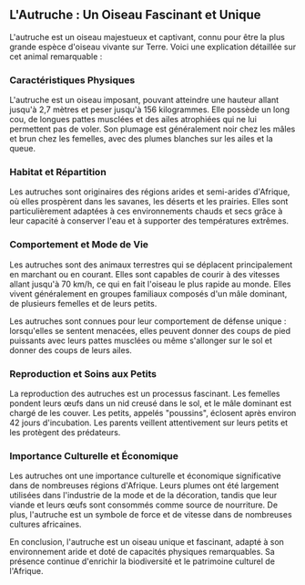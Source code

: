 ## L'Autruche : Un Oiseau Fascinant et Unique

L'autruche est un oiseau majestueux et captivant, connu pour être la plus grande espèce d'oiseau vivante sur Terre. Voici une explication détaillée sur cet animal remarquable :

### Caractéristiques Physiques

L'autruche est un oiseau imposant, pouvant atteindre une hauteur allant jusqu'à 2,7 mètres et peser jusqu'à 156 kilogrammes. Elle possède un long cou, de longues pattes musclées et des ailes atrophiées qui ne lui permettent pas de voler. Son plumage est généralement noir chez les mâles et brun chez les femelles, avec des plumes blanches sur les ailes et la queue.

### Habitat et Répartition

Les autruches sont originaires des régions arides et semi-arides d'Afrique, où elles prospèrent dans les savanes, les déserts et les prairies. Elles sont particulièrement adaptées à ces environnements chauds et secs grâce à leur capacité à conserver l'eau et à supporter des températures extrêmes.

### Comportement et Mode de Vie

Les autruches sont des animaux terrestres qui se déplacent principalement en marchant ou en courant. Elles sont capables de courir à des vitesses allant jusqu'à 70 km/h, ce qui en fait l'oiseau le plus rapide au monde. Elles vivent généralement en groupes familiaux composés d'un mâle dominant, de plusieurs femelles et de leurs petits.

Les autruches sont connues pour leur comportement de défense unique : lorsqu'elles se sentent menacées, elles peuvent donner des coups de pied puissants avec leurs pattes musclées ou même s'allonger sur le sol et donner des coups de leurs ailes.

### Reproduction et Soins aux Petits

La reproduction des autruches est un processus fascinant. Les femelles pondent leurs œufs dans un nid creusé dans le sol, et le mâle dominant est chargé de les couver. Les petits, appelés "poussins", éclosent après environ 42 jours d'incubation. Les parents veillent attentivement sur leurs petits et les protègent des prédateurs.

### Importance Culturelle et Économique

Les autruches ont une importance culturelle et économique significative dans de nombreuses régions d'Afrique. Leurs plumes ont été largement utilisées dans l'industrie de la mode et de la décoration, tandis que leur viande et leurs œufs sont consommés comme source de nourriture. De plus, l'autruche est un symbole de force et de vitesse dans de nombreuses cultures africaines.

En conclusion, l'autruche est un oiseau unique et fascinant, adapté à son environnement aride et doté de capacités physiques remarquables. Sa présence continue d'enrichir la biodiversité et le patrimoine culturel de l'Afrique.